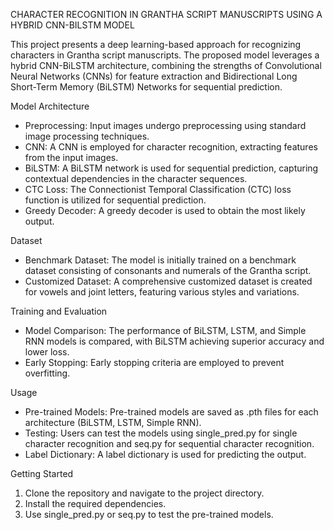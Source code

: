 CHARACTER RECOGNITION IN GRANTHA SCRIPT MANUSCRIPTS USING A HYBRID CNN-BILSTM MODEL


This project presents a deep learning-based approach for recognizing characters in Grantha script manuscripts. The proposed model leverages a hybrid CNN-BiLSTM architecture, combining the strengths of Convolutional Neural Networks (CNNs) for feature extraction and Bidirectional Long Short-Term Memory (BiLSTM) Networks for sequential prediction.

Model Architecture
- Preprocessing: Input images undergo preprocessing using standard image processing techniques.
- CNN: A CNN is employed for character recognition, extracting features from the input images.
- BiLSTM: A BiLSTM network is used for sequential prediction, capturing contextual dependencies in the character sequences.
- CTC Loss: The Connectionist Temporal Classification (CTC) loss function is utilized for sequential prediction.
- Greedy Decoder: A greedy decoder is used to obtain the most likely output.

Dataset
- Benchmark Dataset: The model is initially trained on a benchmark dataset consisting of consonants and numerals of the Grantha script.
- Customized Dataset: A comprehensive customized dataset is created for vowels and joint letters, featuring various styles and variations.

Training and Evaluation
- Model Comparison: The performance of BiLSTM, LSTM, and Simple RNN models is compared, with BiLSTM achieving superior accuracy and lower loss.
- Early Stopping: Early stopping criteria are employed to prevent overfitting.



Usage
- Pre-trained Models: Pre-trained models are saved as .pth files for each architecture (BiLSTM, LSTM, Simple RNN).
- Testing: Users can test the models using single_pred.py for single character recognition and seq.py for sequential character recognition.
- Label Dictionary: A label dictionary is used for predicting the output.

Getting Started
1. Clone the repository and navigate to the project directory.
2. Install the required dependencies.
3. Use single_pred.py or seq.py to test the pre-trained models.
